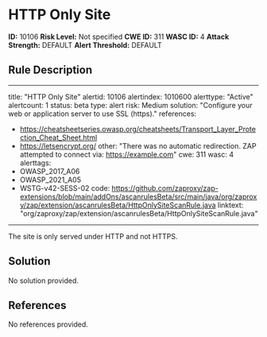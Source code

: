 
# HTTP Only Site

**ID:** 10106
**Risk Level:** Not specified
**CWE ID:** 311
**WASC ID:** 4
**Attack Strength:** DEFAULT
**Alert Threshold:** DEFAULT

## Rule Description
---
title: "HTTP Only Site"
alertid: 10106
alertindex: 1010600
alerttype: "Active"
alertcount: 1
status: beta
type: alert
risk: Medium
solution: "Configure your web or application server to use SSL (https)."
references:
   - https://cheatsheetseries.owasp.org/cheatsheets/Transport_Layer_Protection_Cheat_Sheet.html
   - https://letsencrypt.org/
other: "There was no automatic redirection. ZAP attempted to connect via: https://example.com"
cwe: 311
wasc: 4
alerttags: 
  - OWASP_2017_A06
  - OWASP_2021_A05
  - WSTG-v42-SESS-02
code: https://github.com/zaproxy/zap-extensions/blob/main/addOns/ascanrulesBeta/src/main/java/org/zaproxy/zap/extension/ascanrulesBeta/HttpOnlySiteScanRule.java
linktext: "org/zaproxy/zap/extension/ascanrulesBeta/HttpOnlySiteScanRule.java"
---
The site is only served under HTTP and not HTTPS.


## Solution
No solution provided.

## References
No references provided.
